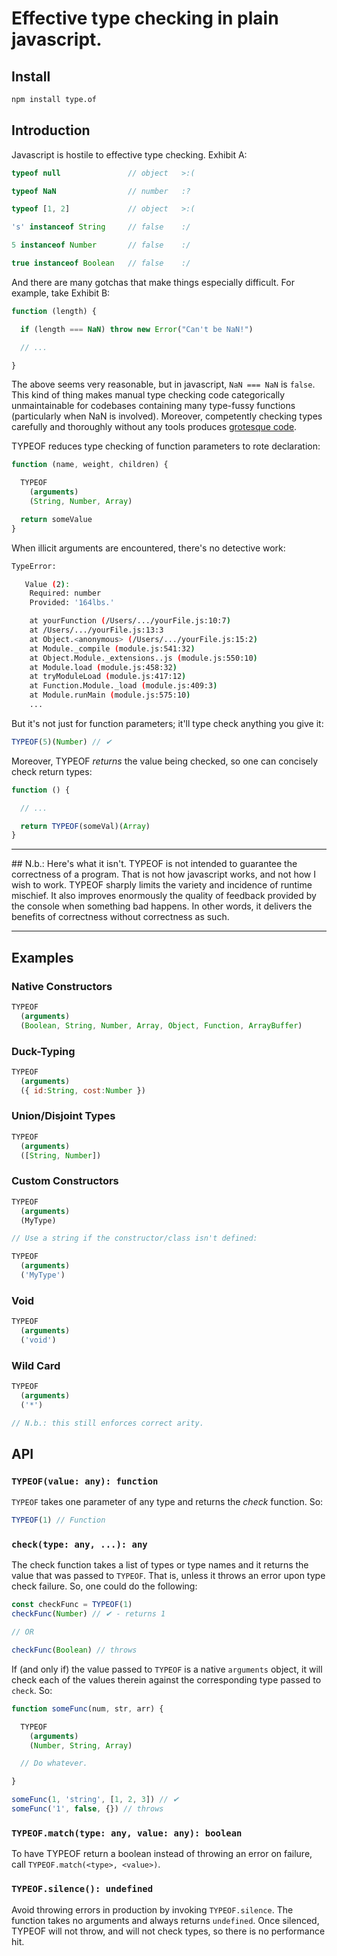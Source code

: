 # Effective type checking in plain javascript.
## Install
```sh
npm install type.of
```


## Introduction

Javascript is hostile to effective type checking. Exhibit A:

```js
typeof null               // object   >:(

typeof NaN                // number   :?

typeof [1, 2]             // object   >:(

's' instanceof String     // false    :/

5 instanceof Number       // false    :/

true instanceof Boolean   // false    :/
```

And there are many gotchas that make things especially difficult. For example, take Exhibit B:
```js
function (length) {

  if (length === NaN) throw new Error("Can't be NaN!")

  // ...

}
```
The above seems very reasonable, but in javascript, `NaN === NaN` is `false`. This kind of thing makes manual type checking code categorically unmaintainable for codebases containing many type-fussy functions (particularly when NaN is involved). Moreover, competently checking types carefully and thoroughly without any tools produces [grotesque code](https://www.joyent.com/node-js/production/design/errors#an-example).

TYPEOF reduces type checking of function parameters to rote declaration:

```js
function (name, weight, children) {

  TYPEOF
    (arguments)
    (String, Number, Array)

  return someValue
}
```

When illicit arguments are encountered, there's no detective work:

```sh
TypeError:

   Value (2):
    Required: number
    Provided: '164lbs.'

    at yourFunction (/Users/.../yourFile.js:10:7)
    at /Users/.../yourFile.js:13:3
    at Object.<anonymous> (/Users/.../yourFile.js:15:2)
    at Module._compile (module.js:541:32)
    at Object.Module._extensions..js (module.js:550:10)
    at Module.load (module.js:458:32)
    at tryModuleLoad (module.js:417:12)
    at Function.Module._load (module.js:409:3)
    at Module.runMain (module.js:575:10)
    ...
```

But it's not just for function parameters; it'll type check anything you give it:

```js
TYPEOF(5)(Number) // ✔
```

Moreover, TYPEOF *returns* the value being checked, so one can concisely check return types:

```js
function () {

  // ...

  return TYPEOF(someVal)(Array)
}
```
<hr/>
## N.b.: Here's what it isn't.
TYPEOF is not intended to guarantee the correctness of a program. That is not how javascript works, and not how I wish to work. TYPEOF sharply limits the variety and incidence of runtime mischief. It also improves enormously the quality of feedback provided by the console when something bad happens. In other words, it delivers the benefits of correctness without correctness as such.
<hr/>

## Examples
### Native Constructors
```js
TYPEOF
  (arguments)
  (Boolean, String, Number, Array, Object, Function, ArrayBuffer)
```

### Duck-Typing
```js
TYPEOF
  (arguments)
  ({ id:String, cost:Number })
```

### Union/Disjoint Types
```js
TYPEOF
  (arguments)
  ([String, Number])
```

### Custom Constructors
```js
TYPEOF
  (arguments)
  (MyType)

// Use a string if the constructor/class isn't defined:

TYPEOF
  (arguments)
  ('MyType')
```

### Void
```js
TYPEOF
  (arguments)
  ('void')
```

### Wild Card
```js
TYPEOF
  (arguments)
  ('*')

// N.b.: this still enforces correct arity.
```

## API
### `TYPEOF(value: any): function`
```TYPEOF``` takes one parameter of any type and returns the *check* function. So:

```js
TYPEOF(1) // Function
```

### `check(type: any, ...): any`
The check function takes a list of types or type names and it returns the value that was passed to `TYPEOF`. That is, unless it throws an error upon type check failure. So, one could do the following:

```js
const checkFunc = TYPEOF(1)
checkFunc(Number) // ✔ - returns 1

// OR

checkFunc(Boolean) // throws
```

If (and only if) the value passed to `TYPEOF` is a native `arguments` object, it will check each of the values therein against the corresponding type passed to `check`. So:

```js
function someFunc(num, str, arr) {

  TYPEOF
    (arguments)
    (Number, String, Array)

  // Do whatever.

}

someFunc(1, 'string', [1, 2, 3]) // ✔
someFunc('1', false, {}) // throws
```

### `TYPEOF.match(type: any, value: any): boolean`
To have TYPEOF return a boolean instead of throwing an error on failure, call `TYPEOF.match(<type>, <value>)`.

### `TYPEOF.silence(): undefined`
Avoid throwing errors in production by invoking `TYPEOF.silence`. The function takes no arguments and always returns `undefined`. Once silenced, TYPEOF will not throw, and will not check types, so there is no performance hit.
